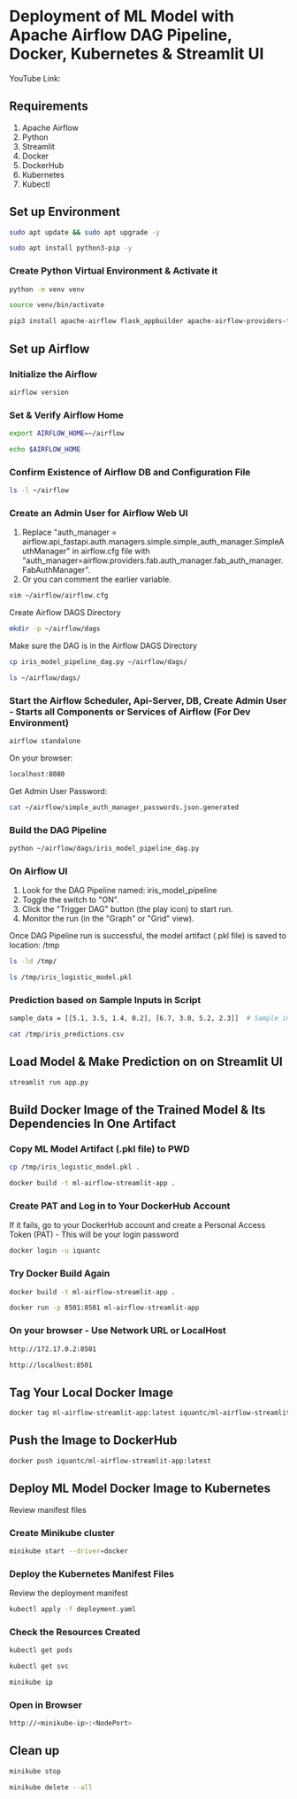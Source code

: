 # Deployment of ML Model with Apache Airflow DAG Pipeline, Docker, Kubernetes & Streamlit UI

YouTube Link: 

## Requirements
1. Apache Airflow 
2. Python
3. Streamlit
4. Docker
5. DockerHub
6. Kubernetes
7. Kubectl


## Set up Environment

```sh
sudo apt update && sudo apt upgrade -y
```
```sh
sudo apt install python3-pip -y
```

### Create Python Virtual Environment & Activate it
```sh
python -m venv venv
```
```sh
source venv/bin/activate
```

```sh
pip3 install apache-airflow flask_appbuilder apache-airflow-providers-fab streamlit scikit-learn pandas joblib 
```

## Set up Airflow
### Initialize the Airflow 
```sh
airflow version
```

### Set & Verify Airflow Home
```sh
export AIRFLOW_HOME=~/airflow
```
```sh
echo $AIRFLOW_HOME
```

### Confirm Existence of Airflow DB and Configuration File
```sh
ls -l ~/airflow
```

### Create an Admin User for Airflow Web UI
1. Replace "auth_manager = airflow.api_fastapi.auth.managers.simple.simple_auth_manager.SimpleAuthManager" in airflow.cfg file with "auth_manager=airflow.providers.fab.auth_manager.fab_auth_manager.FabAuthManager". 
2. Or you can comment the earlier variable.

```sh
vim ~/airflow/airflow.cfg
```

Create Airflow DAGS Directory
```sh
mkdir -p ~/airflow/dags
```

Make sure the DAG is in the Airflow DAGS Directory
```sh
cp iris_model_pipeline_dag.py ~/airflow/dags/
```
```sh
ls ~/airflow/dags/
```

### Start the Airflow Scheduler, Api-Server, DB, Create Admin User - Starts all Components or Services of Airflow (For Dev Environment)
```sh
airflow standalone
```

On your browser: 
```sh
localhost:8080
```

Get Admin User Password: 
```sh
cat ~/airflow/simple_auth_manager_passwords.json.generated
```

### Build the DAG Pipeline
```sh
python ~/airflow/dags/iris_model_pipeline_dag.py
```

### On Airflow UI

1. Look for the DAG Pipeline named: iris_model_pipeline
2. Toggle the switch to "ON".
3. Click the "Trigger DAG" button (the play icon) to start run.
4. Monitor the run (in the "Graph" or "Grid" view). 

Once DAG Pipeline run is successful, the model artifact (.pkl file) is saved to location: /tmp 
```sh
ls -ld /tmp/
```
```sh
ls /tmp/iris_logistic_model.pkl
```

### Prediction based on Sample Inputs in Script
```sh
sample_data = [[5.1, 3.5, 1.4, 0.2], [6.7, 3.0, 5.2, 2.3]]  # Sample inputs
```

```sh
cat /tmp/iris_predictions.csv
```

## Load Model & Make Prediction on on Streamlit UI
```sh
streamlit run app.py
```

## Build Docker Image of the Trained Model & Its Dependencies In One Artifact 

### Copy ML Model Artifact (.pkl file) to PWD
```sh
cp /tmp/iris_logistic_model.pkl .
```

```sh
docker build -t ml-airflow-streamlit-app .
```

### Create PAT and Log in to Your DockerHub Account
If it fails, go to your DockerHub account and create a Personal Access Token (PAT) - This will be your login password
```sh
docker login -u iquantc
```


### Try Docker Build Again
```sh
docker build -t ml-airflow-streamlit-app .
```

```sh
docker run -p 8501:8501 ml-airflow-streamlit-app
```

### On your browser - Use Network URL or LocalHost
```sh
http://172.17.0.2:8501
```

```sh
http://localhost:8501
```


## Tag Your Local Docker Image
```sh
docker tag ml-airflow-streamlit-app:latest iquantc/ml-airflow-streamlit-app:latest
```

## Push the Image to DockerHub
```sh
docker push iquantc/ml-airflow-streamlit-app:latest
```


## Deploy ML Model Docker Image to Kubernetes
Review manifest files

### Create Minikube cluster
```sh
minikube start --driver=docker
```

### Deploy the Kubernetes Manifest Files
Review the deployment manifest
```sh
kubectl apply -f deployment.yaml
```

### Check the Resources Created
```sh
kubectl get pods
```
```sh
kubectl get svc
```
```sh
minikube ip
```

### Open in Browser

```sh
http://<minikube-ip>:<NodePort>
```

## Clean up

```sh
minikube stop
```
```sh
minikube delete --all
```
